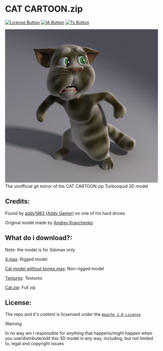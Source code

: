 [License Button]: https://img.shields.io/badge/License-Apache_2.0-silver?logo=apache&logoColor=white
[License Link]: https://github.com/Andres9890/CAT-CARTOON.zip/blob/main/LICENSE 'Apache 2.0 License.'
[IA Button]: https://img.shields.io/badge/Archive.org_Page-black?logo=internetarchive&logoColor=white
[IA Link]:
https://archive.org/details/cat-cartoon.zip 'Archive.org Page.'
[Ts Button]: https://img.shields.io/badge/Original_Turbosquid_Page-orange?logo=turbosquid&logoColor=white
[Ts Link]:
https://web.archive.org/web/20090216180017/https://www.turbosquid.com/FullPreview/Index.cfm/ID/223226 'Original Turbosquid Page.'

# CAT CARTOON.zip
[![License Button]][License Link]
[![IA Button]][IA Link]
[![Ts Button]][Ts Link]

<img width="550" src="CatCartoon.png"/>
The unofficial git mirror of the CAT CARTOON.zip Turbosquid 3D model

## Credits:
Found by [addy1983 (Addy Gamer)](https://www.youtube.com/@addy1983) on one of his hard drives

Original model made by [Andrey Kravchenko](https://www.turbosquid.com/Search/Artists/Andrey-Kravchenko)

## What do i download?:
Note: the model is for 3dsmax only

[4.max](https://raw.githubusercontent.com/Andres9890/CAT-CARTOON.zip/refs/heads/main/Rigged/4.max): Rigged model

[Cat model without bones.max](https://raw.githubusercontent.com/Andres9890/CAT-CARTOON.zip/refs/heads/main/Non-rigged/Cat%20model%20without%20bones.max): Non-rigged model

[Textures](https://github.com/Andres9890/CAT-CARTOON.zip/tree/main/Textures): Textures

[Cat.zip](https://raw.githubusercontent.com/Andres9890/CAT-CARTOON.zip/refs/heads/main/Cat.zip): Full zip

## License:
The repo and it's content is licsensed under the [`Apache 2.0 License`](https://github.com/Andres9890/CAT-CARTOON.zip/blob/main/LICENSE)

>[!WARNING]
> In no way am I responsible for anything that happens/might happen when you use/distribute/edit this 3D model in any way, including, but not limited to, legal and copyright issues
